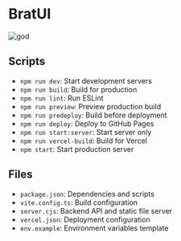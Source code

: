 # BratUI

![god](https://github.com/user-attachments/assets/40a62c81-3254-449b-93a5-1a4d332762fb)

## Scripts

- `npm run dev`: Start development servers
- `npm run build`: Build for production
- `npm run lint`: Run ESLint
- `npm run preview`: Preview production build
- `npm run predeploy`: Build before deployment
- `npm run deploy`: Deploy to GitHub Pages
- `npm run start:server`: Start server only
- `npm run vercel-build`: Build for Vercel
- `npm start`: Start production server

## Files

- `package.json`: Dependencies and scripts
- `vite.config.ts`: Build configuration
- `server.cjs`: Backend API and static file server
- `vercel.json`: Deployment configuration
- `env.example`: Environment variables template 